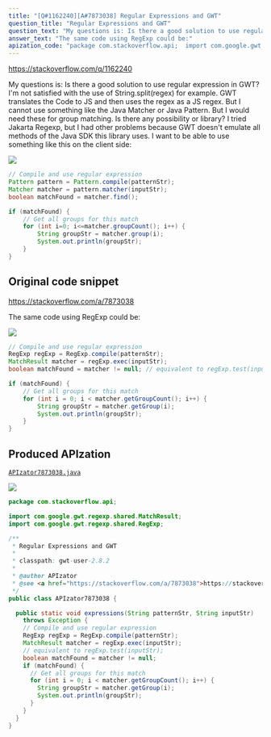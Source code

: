 ```yaml
---
title: "[Q#1162240][A#7873038] Regular Expressions and GWT"
question_title: "Regular Expressions and GWT"
question_text: "My questions is: Is there a good solution to use regular expression in GWT? I'm not satisfied with the use of String.split(regex) for example. GWT translates the Code to JS and then uses the regex as a JS regex. But I cannot use something like the Java Matcher or Java Pattern. But I would need these for group matching. Is there any possibility or library? I tried Jakarta Regexp, but I had other problems because GWT doesn't emulate all methods of the Java SDK this library uses. I want to be able to use something like this on the client side:"
answer_text: "The same code using RegExp could be:"
apization_code: "package com.stackoverflow.api;  import com.google.gwt.regexp.shared.MatchResult; import com.google.gwt.regexp.shared.RegExp;  /**  * Regular Expressions and GWT  *  * classpath: gwt-user-2.8.2  *  * @author APIzator  * @see <a href=\"https://stackoverflow.com/a/7873038\">https://stackoverflow.com/a/7873038</a>  */ public class APIzator7873038 {    public static void expressions(String patternStr, String inputStr)     throws Exception {     // Compile and use regular expression     RegExp regExp = RegExp.compile(patternStr);     MatchResult matcher = regExp.exec(inputStr);     // equivalent to regExp.test(inputStr);     boolean matchFound = matcher != null;     if (matchFound) {       // Get all groups for this match       for (int i = 0; i < matcher.getGroupCount(); i++) {         String groupStr = matcher.getGroup(i);         System.out.println(groupStr);       }     }   } }"
---
```


https://stackoverflow.com/q/1162240

My questions is: Is there a good solution to use regular expression in GWT?
I&#x27;m not satisfied with the use of String.split(regex) for example. GWT translates the Code to JS and then uses the regex as a JS regex. But I cannot use something like the Java Matcher or Java Pattern. But I would need these for group matching.
Is there any possibility or library?
I tried Jakarta Regexp, but I had other problems because GWT doesn&#x27;t emulate all methods of the Java SDK this library uses.
I want to be able to use something like this on the client side:


<div class="code-logo"><img src="/stackoverflow.png" /></div>

```java
// Compile and use regular expression
Pattern pattern = Pattern.compile(patternStr);
Matcher matcher = pattern.matcher(inputStr);
boolean matchFound = matcher.find();

if (matchFound) {
    // Get all groups for this match
    for (int i=0; i<=matcher.groupCount(); i++) {
        String groupStr = matcher.group(i);
        System.out.println(groupStr);
    }
}
```


## Original code snippet

https://stackoverflow.com/a/7873038

The same code using RegExp could be:

<div class="code-logo"><img src="/stackoverflow.png" /></div>

```java
// Compile and use regular expression
RegExp regExp = RegExp.compile(patternStr);
MatchResult matcher = regExp.exec(inputStr);
boolean matchFound = matcher != null; // equivalent to regExp.test(inputStr); 

if (matchFound) {
    // Get all groups for this match
    for (int i = 0; i < matcher.getGroupCount(); i++) {
        String groupStr = matcher.getGroup(i);
        System.out.println(groupStr);
    }
}
```

## Produced APIzation

[`APIzator7873038.java`](https://github.com/pasqualesalza/apization-temp/raw/main/data/search/APIzator7873038.java)

<div class="code-logo"><img src="/apizator.png" /></div>

```java
package com.stackoverflow.api;

import com.google.gwt.regexp.shared.MatchResult;
import com.google.gwt.regexp.shared.RegExp;

/**
 * Regular Expressions and GWT
 *
 * classpath: gwt-user-2.8.2
 *
 * @author APIzator
 * @see <a href="https://stackoverflow.com/a/7873038">https://stackoverflow.com/a/7873038</a>
 */
public class APIzator7873038 {

  public static void expressions(String patternStr, String inputStr)
    throws Exception {
    // Compile and use regular expression
    RegExp regExp = RegExp.compile(patternStr);
    MatchResult matcher = regExp.exec(inputStr);
    // equivalent to regExp.test(inputStr);
    boolean matchFound = matcher != null;
    if (matchFound) {
      // Get all groups for this match
      for (int i = 0; i < matcher.getGroupCount(); i++) {
        String groupStr = matcher.getGroup(i);
        System.out.println(groupStr);
      }
    }
  }
}

```